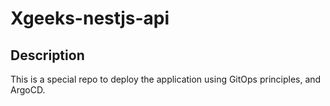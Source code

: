 # Xgeeks-nestjs-api

## Description

This is a special repo to deploy the application using GitOps principles,
and ArgoCD.
